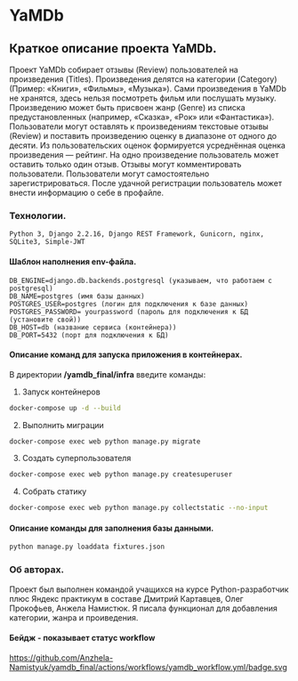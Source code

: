 # YaMDb

## Краткое описание проекта YaMDb.

Проект YaMDb собирает отзывы (Review) пользователей на произведения (Titles).
Произведения делятся на категории (Category)(Пример: «Книги», «Фильмы», «Музыка»).
Сами произведения в YaMDb не хранятся, здесь нельзя посмотреть фильм или послушать 
музыку. Произведению может быть присвоен жанр (Genre) из списка предустановленных 
(например, «Сказка», «Рок» или «Фантастика»).
Пользователи могут оставлять к произведениям текстовые отзывы (Review) и поставить 
произведению оценку в диапазоне от одного до десяти. Из пользовательских оценок 
формируется усреднённая оценка произведения — рейтинг. На одно произведение пользователь
может оставить только один отзыв. Отзывы могут комментировать пользователи. 
Пользователи могут самостоятельно зарегистрироваться. После удачной регистрации 
пользователь может внести информацию о себе в профайле.

### Технологии.
```
Python 3, Django 2.2.16, Django REST Framework, Gunicorn, nginx, SQLite3, Simple-JWT
```

#### Шаблон наполнения env-файла.

	DB_ENGINE=django.db.backends.postgresql (указываем, что работаем с postgresql)
	DB_NAME=postgres (имя базы данных)
	POSTGRES_USER=postgres (логин для подключения к базе данных)
	POSTGRES_PASSWORD= yourpassword (пароль для подключения к БД (установите свой))
	DB_HOST=db (название сервиса (контейнера))
	DB_PORT=5432 (порт для подключения к БД)
            


#### Описание команд для запуска приложения в контейнерах.

В директории **/yamdb_final/infra** введите команды:

1. Запуск контейнеров

```bash
docker-compose up -d --build
```

2. Выполнить миграции

```bash
docker-compose exec web python manage.py migrate
```

3. Создать суперпользователя

```bash
docker-compose exec web python manage.py createsuperuser
```

4. Собрать статику

```bash
docker-compose exec web python manage.py collectstatic --no-input
```

#### Описание команды для заполнения базы данными.


```bash
python manage.py loaddata fixtures.json
```
### Об авторах.

Проект был выполнен командой учащихся на курсе Python-разработчик плюс Яндекс практикум
в составе Дмитрий Картавцев, Олег Прокофьев, Анжела Намистюк. Я писала функционал для добавления категории, жанра и проиведения.

#### Бейдж - показывает статус workflow
https://github.com/Anzhela-Namistyuk/yamdb_final/actions/workflows/yamdb_workflow.yml/badge.svg
